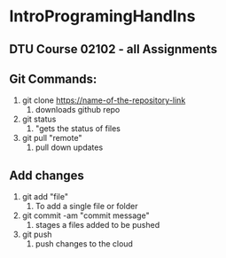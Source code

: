 # IntroProgramingHandIns
## DTU Course 02102 - all Assignments

## Git Commands:


1. git clone <https://name-of-the-repository-link>
    1. downloads github repo
2. git status
    1. "gets the status of files
3. git pull "remote"
    1. pull down updates


## Add changes
1. git add "file"
    1. To add a single file or folder
2. git commit -am "commit message"
    1. stages a files added to be pushed
3. git push
    1. push changes to the cloud
